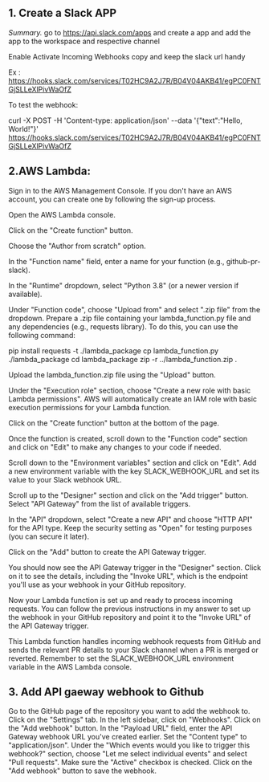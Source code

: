 ## 1. Create a Slack APP
*Summary.*
go to https://api.slack.com/apps  and create a app  and add the app to the workspace and respective channel

Enable Activate Incoming Webhooks copy and keep the slack url handy

Ex : https://hooks.slack.com/services/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

To test the webhook:

curl -X POST -H 'Content-type: application/json' --data '{"text":"Hello, World!"}' https://hooks.slack.com/services/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

## 2.AWS Lambda:

Sign in to the AWS Management Console. If you don't have an AWS account, you can create one by following the sign-up process.

Open the AWS Lambda console.

Click on the "Create function" button.

Choose the "Author from scratch" option.

In the "Function name" field, enter a name for your function (e.g., github-pr-slack).

In the "Runtime" dropdown, select "Python 3.8" (or a newer version if available).

Under "Function code", choose "Upload from" and select ".zip file" from the dropdown. Prepare a .zip file containing your lambda_function.py file and any dependencies (e.g., requests library). To do this, you can use the following command:


pip install requests -t ./lambda_package
cp lambda_function.py ./lambda_package
cd lambda_package
zip -r ../lambda_function.zip .

Upload the lambda_function.zip file using the "Upload" button.

Under the "Execution role" section, choose "Create a new role with basic Lambda permissions". AWS will automatically create an IAM role with basic execution permissions for your Lambda function.

Click on the "Create function" button at the bottom of the page.

Once the function is created, scroll down to the "Function code" section and click on "Edit" to make any changes to your code if needed.

Scroll down to the "Environment variables" section and click on "Edit". Add a new environment variable with the key SLACK_WEBHOOK_URL and set its value to your Slack webhook URL.

Scroll up to the "Designer" section and click on the "Add trigger" button. Select "API Gateway" from the list of available triggers.

In the "API" dropdown, select "Create a new API" and choose "HTTP API" for the API type. Keep the security setting as "Open" for testing purposes (you can secure it later).

Click on the "Add" button to create the API Gateway trigger.

You should now see the API Gateway trigger in the "Designer" section. Click on it to see the details, including the "Invoke URL", which is the endpoint you'll use as your webhook in your GitHub repository.

Now your Lambda function is set up and ready to process incoming requests. You can follow the previous instructions in my answer to set up the webhook in your GitHub repository and point it to the "Invoke URL" of the API Gateway trigger.

This Lambda function handles incoming webhook requests from GitHub and sends the relevant PR details to your Slack channel when a PR is merged or reverted. Remember to set the SLACK_WEBHOOK_URL environment variable in the AWS Lambda console.


## 3. Add API gaeway webhook to Github

Go to the GitHub page of the repository you want to add the webhook to.
Click on the "Settings" tab.
In the left sidebar, click on "Webhooks".
Click on the "Add webhook" button.
In the "Payload URL" field, enter the API Gateway webhook URL you've created earlier.
Set the "Content type" to "application/json".
Under the "Which events would you like to trigger this webhook?" section, choose "Let me select individual events" and select "Pull requests".
Make sure the "Active" checkbox is checked.
Click on the "Add webhook" button to save the webhook.
